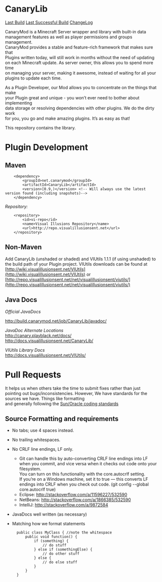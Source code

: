 CanaryLib
=========

[Last Build](http://build.canarymod.net/job/CanaryLib/lastBuild/net.canarymod$CanaryLib/)
[Last Successful Build](http://build.canarymod.net/job/CanaryLib/lastSuccessfulBuild/net.canarymod$CanaryLib/)
[ChangeLog](http://build.canarymod.net/job/CanaryLib/changes)  

CanaryMod is a Minecraft Server wrapper and library with built-in data  
management features as well as player permissions and groups management.  
CanaryMod provides a stable and feature-rich framework that makes sure that  
Plugins written today, will still work in months without the need of updating  
on each Minecraft update. As server owner, this allows you to spend more time  
on managing your server, making it awesome, instead of waiting for all your  
plugins to update each time.  
  
As a Plugin Developer, our Mod allows you to concentrate on the things that make  
your Plugin great and unique - you won’t ever need to bother about implementing  
data storage or resolving dependencies with other plugins. We do the dirty work  
for you, you go and make amazing plugins. It’s as easy as that!  
  
This repository contains the library.  

Plugin Development
=============

Maven
------------- 
    
        <dependency>  
            <groupId>net.canarymod</groupId>  
            <artifactId>CanaryLib</artifactId>  
            <version>[0.9,)</version> <!-- Will always use the latest version found (including snapshots)-->  
        </dependency>  
    
	
*Repository:*

        <repository>  
            <id>vi-repo</id>  
            <name>Visual Illusions Repository</name>  
            <url>http://repo.visualillusionsent.net</url>   
        </repository>  

	
Non-Maven
------------- 

  Add CanaryLib (unshaded or shaded) and VIUtils 1.1.1 (if using unshaded) to the build path of your Plugin project.
  VIUtils downloads can be found at [http://wiki.visualillusionsent.net/VIUtils](http://wiki.visualillusionsent.net/VIUtils) or [http://repo.visualillusionsent.net/net/visualillusionsent/viutils/](http://repo.visualillusionsent.net/net/visualillusionsent/viutils/)  
    
Java Docs
-------------

*Official JavaDocs*  

http://build.canarymod.net/job/CanaryLib/javadoc/  

*JavaDoc Alternate Locations*  
http://canary.playblack.net/docs/  
http://docs.visualillusionsent.net/CanaryLib/  

*VIUtils Library Docs*  
http://docs.visualillusionsent.net/VIUtils/

Pull Requests
=============

It helps us when others take the time to submit fixes rather than just pointing out bugs/inconsistencies.
However, We have standards for the sources we have. Things like formatting  
and generally following the [Sun/Oracle coding standards](http://www.oracle.com/technetwork/java/javase/documentation/codeconvtoc-136057.html)  

Source Formatting and requirements
-------------

* No tabs; use 4 spaces instead.
* No trailing whitespaces.
* No CRLF line endings, LF only.
  * Git can handle this by auto-converting CRLF line endings into LF when you commit, and vice versa when it checks out code onto your filesystem.  
    You can turn on this functionality with the core.autocrlf setting.  
    If you’re on a Windows machine, set it to true — this converts LF endings into CRLF when you check out code. (git config --global core.autocrlf true)  
  * Eclipse: http://stackoverflow.com/a/11596227/532590
  * NetBeans: http://stackoverflow.com/a/1866385/532590
  * IntelliJ: http://stackoverflow.com/a/9872584
* JavaDocs well written (as necessary)
* Matching how we format statements

        public class MyClass { //note the whitespace
            public void function() {
                if (something) {
                    // do stuff
                } else if (somethingElse) {
                    // do other stuff
                } else {
                    // do else stuff
                }
            }
        }
